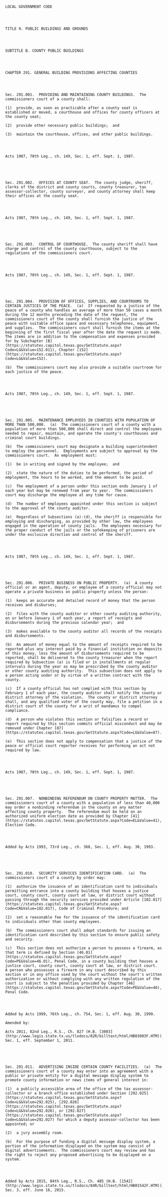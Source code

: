 ﻿
    
    
    	
    					
    
    
    LOCAL GOVERNMENT CODE
    
      
    
    
    TITLE 9. PUBLIC BUILDINGS AND GROUNDS
    
      
    
    
    SUBTITLE B. COUNTY PUBLIC BUILDINGS
    
      
    
    
    CHAPTER 291. GENERAL BUILDING PROVISIONS AFFECTING COUNTIES
    
      
    
    
    Sec. 291.001.  PROVIDING AND MAINTAINING COUNTY BUILDINGS.  The commissioners court of a county shall:
    
    (1)  provide, as soon as practicable after a county seat is established or moved, a courthouse and offices for county officers at the county seat;
    
    (2)  provide other necessary public buildings;  and
    
    (3)  maintain the courthouse, offices, and other public buildings.
    
    
    
    
    Acts 1987, 70th Leg., ch. 149, Sec. 1, eff. Sept. 1, 1987.
    
    
    
    
    
    Sec. 291.002.  OFFICES AT COUNTY SEAT.  The county judge, sheriff, clerks of the district and county courts, county treasurer, tax assessor-collector, county surveyor, and county attorney shall keep their offices at the county seat.
    
    
    
    
    Acts 1987, 70th Leg., ch. 149, Sec. 1, eff. Sept. 1, 1987.
    
    
    
    
    
    Sec. 291.003.  CONTROL OF COURTHOUSE.  The county sheriff shall have charge and control of the county courthouse, subject to the regulations of the commissioners court.
    
    
    
    
    Acts 1987, 70th Leg., ch. 149, Sec. 1, eff. Sept. 1, 1987.
    
    
    
    
    
    Sec. 291.004.  PROVISION OF OFFICES, SUPPLIES, AND COURTROOMS TO CERTAIN JUSTICES OF THE PEACE.  (a)  If requested by a justice of the peace of a county who handles an average of more than 50 cases a month during the 12 months preceding the date of the request, the commissioners court of the county shall furnish the justice of the peace with suitable office space and necessary telephones, equipment, and supplies.  The commissioners court shall furnish the items at the beginning of the first fiscal year after the date the request is made.  The items are in addition to the compensation and expenses provided for by Subchapter [B](https://statutes.capitol.texas.gov/GetStatute.aspx?Code=LG&Value=152.011), Chapter [152](https://statutes.capitol.texas.gov/GetStatute.aspx?Code=LG&Value=152).
    
    (b)  The commissioners court may also provide a suitable courtroom for each justice of the peace.
    
    
    
    
    Acts 1987, 70th Leg., ch. 149, Sec. 1, eff. Sept. 1, 1987.
    
    
    
    
    
    Sec. 291.005.  MAINTENANCE EMPLOYEES IN COUNTIES WITH POPULATION OF MORE THAN 500,000.  (a)  The commissioners court of a county with a population of more than 500,000 shall direct and control the employees needed to repair, maintain, and operate the county's courthouses and criminal court buildings.
    
    (b)  The commissioners court may designate a building superintendent to employ the personnel.  Employments are subject to approval by the commissioners court.  An employment must:
    
    (1)  be in writing and signed by the employee;  and
    
    (2)  state the nature of the duties to be performed, the period of employment, the hours to be worked, and the amount to be paid.
    
    (c)  The employment of a person under this section ends January 1 of each year but may be renewed from year to year.  The commissioners court may discharge the employee at any time for cause.
    
    (d)  The number of employees appointed under this section is subject to the approval of the county auditor.
    
    (e)  Regardless of Subsections (a)-(d), the sheriff is responsible for employing and discharging, as provided by other law, the employees engaged in the operation of county jails.  The employees necessary for the proper conduct of the jails or the safekeeping of prisoners are under the exclusive direction and control of the sheriff.
    
    
    
    
    Acts 1987, 70th Leg., ch. 149, Sec. 1, eff. Sept. 1, 1987.
    
    
    
    
    
    Sec. 291.006.  PRIVATE BUSINESS ON PUBLIC PROPERTY.  (a)  A county official or an agent, deputy, or employee of a county official may not operate a private business on public property unless the person:
    
    (1)  keeps an accurate and detailed record of money that the person receives and disburses;
    
    (2)  files with the county auditor or other county auditing authority, on or before January 1 of each year, a report of receipts and disbursements during the previous calendar year;  and
    
    (3)  makes available to the county auditor all records of the receipts and disbursements.
    
    (b)  An amount of money equal to the amount of receipts required to be reported plus any interest paid by a financial institution on deposits of this money, less the amount of disbursements required to be reported, shall be delivered to the county treasurer when the report required by Subsection (a) is filed or in installments at regular intervals during the year as may be prescribed by the county auditor or other county auditing authority.  This subsection does not apply to a person acting under or by virtue of a written contract with the county.
    
    (c)  If a county official has not complied with this section by February 1 of each year, the county auditor shall notify the county or district attorney of the violation.  The county or district attorney shall, and any qualified voter of the county may, file a petition in a district court of the county for a writ of mandamus to compel compliance.
    
    (d)  A person who violates this section or falsifies a record or report required by this section commits official misconduct and may be removed under Chapter [87](https://statutes.capitol.texas.gov/GetStatute.aspx?Code=LG&Value=87).
    
    (e)  This section does not apply to compensation that a justice of the peace or official court reporter receives for performing an act not required by law.
    
    
    
    
    Acts 1987, 70th Leg., ch. 149, Sec. 1, eff. Sept. 1, 1987.
    
    
    
    
    
    Sec. 291.007.  NONBINDING REFERENDUM ON COUNTY PROPERTY MATTER.  The commissioners court of a county with a population of less than 40,000 may order a nonbinding referendum in the county on any matter affecting county property.  The referendum must be held on an authorized uniform election date as provided by Chapter [41](https://statutes.capitol.texas.gov/GetStatute.aspx?Code=EL&Value=41), Election Code.
    
    
    
    
    Added by Acts 1993, 73rd Leg., ch. 368, Sec. 1, eff. Aug. 30, 1993.
    
    
    
    
    
    Sec. 291.010.  SECURITY SERVICES IDENTIFICATION CARD.  (a)  The commissioners court of a county by order may:
    
    (1)  authorize the issuance of an identification card to individuals permitting entrance into a county building that houses a justice court, county court, county court at law, or district court without passing through the security services provided under Article [102.017](https://statutes.capitol.texas.gov/GetStatute.aspx?Code=CR&Value=102.017), Code of Criminal Procedure; and
    
    (2)  set a reasonable fee for the issuance of the identification card to individuals other than county employees.
    
    (b)  The commissioners court shall adopt standards for issuing an identification card described by this section to ensure public safety and security.
    
    (c)  This section does not authorize a person to possess a firearm, as that term is defined by Section [46.01](https://statutes.capitol.texas.gov/GetStatute.aspx?Code=PE&Value=46.01), Penal Code, in a county building that houses a justice court, county court, county court at law, or district court.  A person who possesses a firearm in any court described by this section or in any office used by the court without the court's written authorization or without complying with any written regulation of the court is subject to the penalties provided by Chapter [46](https://statutes.capitol.texas.gov/GetStatute.aspx?Code=PE&Value=46), Penal Code.
    
    
    
    
    Added by Acts 1999, 76th Leg., ch. 754, Sec. 1, eff. Aug. 30, 1999.
    
    Amended by: 
    
    Acts 2011, 82nd Leg., R.S., Ch. 827 (H.B. [3003](http://www.legis.state.tx.us/tlodocs/82R/billtext/html/HB03003F.HTM)), Sec. 1, eff. September 1, 2011.
    
    
    
    
    
    Sec. 291.011.  ADVERTISING INSIDE CERTAIN COUNTY FACILITIES.  (a)  The commissioners court of a county may enter into an agreement with a public or private entity for a digital message display system to promote county information or news items of general interest in:
    
    (1)  a publicly accessible area of the office of the tax assessor-collector or a branch office established under Section [292.025](https://statutes.capitol.texas.gov/GetStatute.aspx?Code=LG&Value=292.025), [292.026](https://statutes.capitol.texas.gov/GetStatute.aspx?Code=LG&Value=292.026), or [292.027](https://statutes.capitol.texas.gov/GetStatute.aspx?Code=LG&Value=292.027) for which a deputy assessor-collector has been appointed; or
    
    (2)  a jury assembly room.
    
    (b)  For the purpose of funding a digital message display system, a portion of the information displayed on the system may consist of digital advertisements.  The commissioners court may review and has the right to reject any proposed advertising to be displayed on a system.
    
    
    
    
    Added by Acts 2015, 84th Leg., R.S., Ch. 485 (H.B. [1542](http://www.legis.state.tx.us/tlodocs/84R/billtext/html/HB01542F.HTM)), Sec. 3, eff. June 16, 2015.
    
    
    
    
    				
